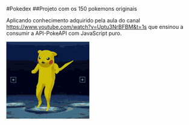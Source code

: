 #Pokedex
##Projeto com os 150 pokemons originais 

Aplicando conhecimento adquirido pela aula do canal https://www.youtube.com/watch?v=Uptu3NrBFBM&t=1s que ensinou a consumir a API-PokeAPI com JavaScript puro.

![Pikachu dançando](https://github.com/TiagointMartins/pokedex/blob/main/pikachu%20gif.gif)
